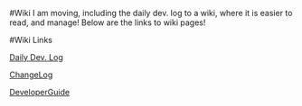 #Wiki
I am moving, including the daily dev. log to a wiki, where it is easier to read, and manage! Below are the links to wiki pages!

#Wiki Links

<a href="https://github.com/jdc20181/BeffsMightCalculator/wiki/Dev-Log">Daily Dev. Log</a>

<a href="https://github.com/jdc20181/BeffsMightCalculator/wiki/ChangeLog">ChangeLog</a>

<a href="https://github.com/jdc20181/BeffsMightCalculator/wiki/Developer-Guide">DeveloperGuide</a>
